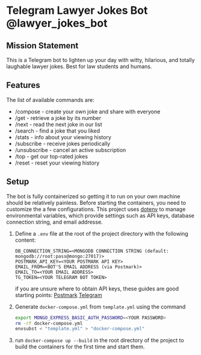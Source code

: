 # Telegram Lawyer Jokes Bot @lawyer_jokes_bot

## Mission Statement
This is a Telegram bot to lighten up your day with witty, hilarious, and totally laughable lawyer jokes. Best for law students and humans.

## Features
The list of available commands are: 

* /compose - create your own joke and share with everyone
* /get - retrieve a joke by its number
* /next - read the next joke in our list
* /search - find a joke that you liked
* /stats - info about your viewing history
* /subscribe - receive jokes periodically
* /unsubscribe - cancel an active subscription
* /top - get our top-rated jokes
* /reset - reset your viewing history

## Setup 
The bot is fully containerized so getting it to run on your own machine should be relatively painless. Before starting
the containers, you need to customize the a few configurations. This project uses [dotenv](https://github.com/motdotla/dotenv)
to manage environmental variables, which provide settings such as API keys, database connection string, and email addresse. 

1. Define a `.env` file at the root of the project directory with the following content: 

    ```text
    DB_CONNECTION_STRING=<MONGODB CONNECTION STRING (default: mongodb://root:pass@mongo:27017)>
    POSTMARK_API_KEY=<YOUR POSTMARK API KEY>
    EMAIL_FROM=<BOT'S EMAIL ADDRESS (via Postmark)>
    EMAIL_TO=<YOUR EMAIL ADDRESS>
    TG_TOKEN=<YOUR TELEGRAM BOT TOKEN>
    ```

      if you are unsure where to obtain API keys, these guides are good starting points: [Postmark](https://postmarkapp.com/support/article/1002-getting-started-with-postmark)  [Telegram](https://core.telegram.org/bots)

2. Generate `docker-compose.yml` from `template.yml` using the command 
    ```bash
    export MONGO_EXPRESS_BASIC_AUTH_PASSWORD=<YOUR PASSWORD>
    rm -rf docker-compose.yml
    envsubst < "template.yml" > "docker-compose.yml"
    ```
3. run `docker-compose up --build` in the root directory of the project to build the containers for the first time and start them.
